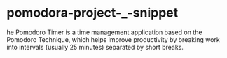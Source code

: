 # pomodora-project-_-snippet
he Pomodoro Timer is a time management application based on the Pomodoro Technique, which helps improve productivity by breaking work into intervals (usually 25 minutes) separated by short breaks.
